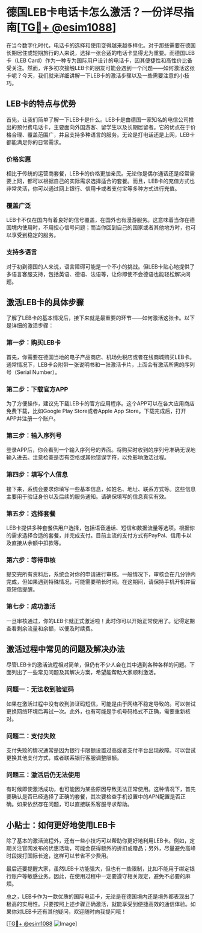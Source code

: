 # 德国LEB卡电话卡怎么激活？一份详尽指南[[TG💪+ @esim1088](https://t.me/s/esim1088)]

在当今数字化时代，电话卡的选择和使用变得越来越多样化。对于那些需要在德国长期居住或短期旅行的人来说，选择一张合适的电话卡显得尤为重要。而德国LEB卡（LEB Card）作为一种专为国际用户设计的电话卡，因其便捷性和高性价比备受关注。然而，许多初次接触LEB卡的朋友可能会遇到一个问题——如何激活这张卡呢？今天，我们就来详细讲解一下LEB卡的激活步骤以及一些需要注意的小技巧。

## LEB卡的特点与优势

首先，让我们简单了解一下LEB卡是什么。LEB卡是由德国一家知名的电信公司推出的预付费电话卡，主要面向外国游客、留学生以及长期居留者。它的优点在于价格合理、覆盖范围广，并且支持多种语言的服务。无论是打电话还是上网，LEB卡都能满足你的日常需求。

### 价格实惠
相比于传统的运营商套餐，LEB卡的价格更加亲民。无论你是偶尔通话还是经常需要上网，都可以根据自己的实际需求选择适合的套餐。而且，LEB卡的充值方式也非常灵活，你可以通过网上银行、信用卡或者支付宝等多种方式进行充值。

### 覆盖广泛
LEB卡不仅在国内有着良好的信号覆盖，在国外也有漫游服务。这意味着当你在德国境内使用时，不用担心信号问题；而当你回到自己的国家或者其他地方时，也可以享受到稳定的服务。

### 支持多语言
对于初到德国的人来说，语言障碍可能是一个不小的挑战。但LEB卡贴心地提供了多语言客服支持，包括英语、德语、法语等，让你即使不会德语也能轻松解决问题。

## 激活LEB卡的具体步骤

了解了LEB卡的基本情况后，接下来就是最重要的环节——如何激活这张卡。以下是详细的激活步骤：

### 第一步：购买LEB卡
首先，你需要在德国当地的电子产品商店、机场免税店或者在线商城购买LEB卡。通常情况下，LEB卡会附带一张说明书和一张激活卡片，上面会有激活所需的序列号（Serial Number）。

### 第二步：下载官方APP
为了方便操作，建议先下载LEB卡的官方应用程序。这个APP可以在各大应用商店免费下载，比如Google Play Store或者Apple App Store。下载完成后，打开APP并注册一个账户。

### 第三步：输入序列号
登录APP后，你会看到一个输入序列号的界面。将购买时收到的序列号准确无误地输入进去。注意检查是否有空格或其他错误字符，以免影响激活过程。

### 第四步：填写个人信息
接下来，系统会要求你填写一些基本信息，如姓名、地址、联系方式等。这些信息主要用于验证身份以及后续的服务通知。请确保填写的信息真实有效。

### 第五步：选择套餐
LEB卡提供多种套餐供用户选择，包括语音通话、短信和数据流量等选项。根据你的需求选择合适的套餐，并完成支付。目前主流的支付方式有PayPal、信用卡以及直接从余额中扣款等。

### 第六步：等待审核
提交完所有资料后，系统会对你的申请进行审核。一般情况下，审核会在几分钟内完成，但如果遇到特殊情况，可能需要稍长时间。在这期间，请保持手机开机并留意短信提醒。

### 第七步：成功激活
一旦审核通过，你的LEB卡就正式激活啦！此时你可以开始正常使用了。记得定期查看剩余流量和余额，以便及时续费。

## 激活过程中常见的问题及解决办法

尽管LEB卡的激活流程相对简单，但仍有不少人会在其中遇到各种各样的问题。下面列出了一些常见问题及其解决方案，希望能帮助大家顺利激活。

### 问题一：无法收到验证码
如果在激活过程中没有收到验证码短信，可能是由于网络不稳定导致的。可以尝试更换网络环境后再试一次。此外，也有可能是手机号码格式不正确，需要重新核对。

### 问题二：支付失败
支付失败的情况通常是因为银行卡限额设置过高或者支付平台出现故障。可以尝试更换其他支付方式，或者联系银行客服调整限额。

### 问题三：激活后仍无法使用
有时候即使激活成功，也可能因为某些原因导致无法正常使用。这种情况下，首先要确认是否已经选择了正确的套餐，其次要检查手机设置中的APN配置是否正确。如果依然存在问题，可以直接联系客服寻求帮助。

## 小贴士：如何更好地使用LEB卡

除了基本的激活流程外，还有一些小技巧可以帮助你更好地利用LEB卡。例如，定期关注官网发布的优惠活动，可能会获得额外的折扣或赠品；另外，尽量避免高峰时段拨打国际长途，这样可以节省不少费用。

最后还要提醒大家，虽然LEB卡功能强大，但也有一些限制，比如不能用于绑定银行账户等敏感业务。因此，在使用过程中一定要遵守相关规定，避免不必要的麻烦。

总之，LEB卡作为一款优质的国际电话卡，无论是在德国境内还是境外都表现出了极高的实用性。只要按照上述步骤正确激活，就能享受到便捷高效的通信体验。如果你对LEB卡还有其他疑问，欢迎随时向我提问哦！

[[TG💪+ @esim1088](https://t.me/s/esim1088) ![Image](https://i.postimg.cc/4NQfJmqS/Snipaste-2025-05-13-00-14-12.png)]